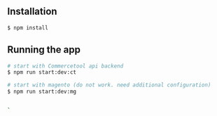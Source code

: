 

## Installation

```bash
$ npm install
```

## Running the app

```bash
# start with Commercetool api backend
$ npm run start:dev:ct

# start with magento (do not work. need additional configuration)
$ npm run start:dev:mg


`